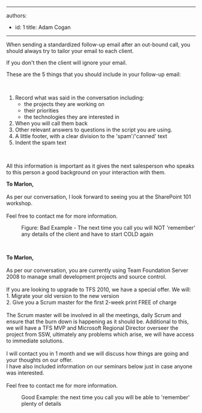 

---
authors:
  - id: 1
    title: Adam Cogan
---




<span class='intro'> <p>When sending a standardized follow-up email after an out-bound call, you should always try to tailor your email to each client.</p><p>If you don't then the client will ignore your email.</p><p>These are the 5 things that you should include in your follow-up email&#58;  <br></p><br> </span>

<ol><li>​Record what was said in the conversation including&#58;
   <ul><li>the projects they are working on</li><li>their priorities​<br></li><li>the technologies they are interested in</li></ul></li>
   <li>When you will call them back</li><li>Other relevant answers to questions in the script you are using.</li><li>A little footer, with a clear division to the 'spam'/'canned' text</li><li>Indent the spam text</li></ol><p><br></p><p>​All this information is important as it gives the next salesperson who speaks to this person a good background on your interaction with them.</p><p class="ssw15-rteElement-GreyBox"> 
   <b>To Marlon,</b><br><br>As per our conversation, I look forward to seeing you at the SharePoint 101 workshop.<br><br>Feel free to contact me for more information.</p><dd class="ssw15-rteElement-FigureBad">Figure&#58; Bad Example - The next time you call you will NOT 'remember' any details of the client and have to start COLD again<br></dd><p>
   <strong><br></strong></p><p class="ssw15-rteElement-GreyBox"> 
   <b>To Marlon,</b><br><br>As per our conversation, you are currently using Team Foundation Server 2008 to manage small development projects and source control.<br><br>If you are looking to upgrade to TFS 2010, we have a special offer. We will&#58;<br>1. Migrate your old version to the new version<br>2.&#160;Give you a Scrum master for the first 2-week print FREE of charge<br><br>The Scrum master will be involved in all the meetings, daily Scrum and ensure that the burn down is happening as it should be. Additional to this, we will have a TFS MVP and Microsoft Regional Director overseer the project from SSW, ultimately any problems which arise, we will have access to immediate solutions.<br><br>I will contact you in 1 month and we will discuss how things are going and your thoughts on our offer.<br>I have also included information on our seminars below just in case anyone was interested.<br><br>Feel free to contact me for more information. 
   <br></p><dd class="ssw15-rteElement-FigureGood">Good Example&#58; the next time you call you will be able to 'remember' plenty of details 
   <br></dd>
<br>


